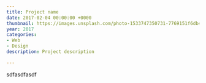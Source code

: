 ```yaml
---
title: Project name
date: 2017-02-04 00:00:00 +0000
thumbnail: https://images.unsplash.com/photo-1533747350731-7769151f6db4?ixlib=rb-0.3.5&ixid=eyJhcHBfaWQiOjEyMDd9&s=18f46f77b86a95c60dee7fbf65734f6d&auto=format&fit=crop&w=934&q=80
year: 2017
categories:
- Web
- Design
description: Project description

---
```

sdfasdfasdf